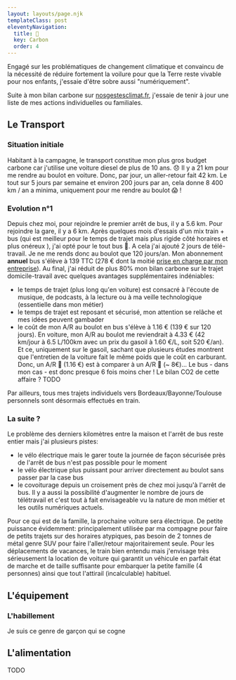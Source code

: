 ```yaml
---
layout: layouts/page.njk
templateClass: post
eleventyNavigation:
  title: 🌱
  key: Carbon
  order: 4
---
```


Engagé sur les problématiques de changement climatique et convaincu de la nécessité de réduire fortement la voilure pour que la Terre reste vivable pour nos enfants, j'essaie d'être sobre aussi "numériquement".

<div class="mt-4">
  <div id="wcb" class="carbonbadge wcb-d" />
  <script src="https://unpkg.com/website-carbon-badges@1.1.3/b.min.js" defer></script>
</div>

Suite à mon bilan carbone sur [nosgestesclimat.fr](https://nosgestesclimat.fr/), j'essaie de tenir à jour une liste de mes actions individuelles ou familiales.

## Le Transport

### Situation initiale

Habitant à la campagne, le transport constitue mon plus gros budget carbone car j'utilise une voiture diesel de plus de 10 ans. 😞
Il y a 21 km pour me rendre au boulot en voiture. Donc, par jour, un aller-retour fait 42 km.
Le tout sur 5 jours par semaine et environ 200 jours par an, cela donne 8 400 km / an a minima, uniquement pour me rendre au boulot 😱 !

### Evolution n°1

Depuis chez moi, pour rejoindre le premier arrêt de bus, il y a 5.6 km. Pour rejoindre la gare, il y a 6 km. Après quelques mois d'essais d'un mix train + bus (qui est meilleur pour le temps de trajet mais plus rigide côté horaires et plus onéreux ), j'ai opté pour le tout bus 🚌. 
A cela j'ai ajouté 2 jours de télé-travail. Je ne me rends donc au boulot que 120 jours/an.
Mon abonnement **annuel** bus s'élève à 139 TTC (278 € dont la moitié [prise en charge par mon entreprise](https://www.service-public.fr/particuliers/vosdroits/F19846)).
Au final, j'ai réduit de plus 80% mon bilan carbone sur le trajet domicile-travail avec quelques avantages supplémentaires indéniables:
- le temps de trajet (plus long qu'en voiture) est consacré à l'écoute de musique, de podcasts, à la lecture ou à ma veille technologique (essentielle dans mon métier)
- le temps de trajet est reposant et sécurisé, mon attention se relâche et mes idées peuvent gambader
- le coût de mon A/R au boulot en bus s'élève à 1.16 € (139 € sur 120 jours). En voiture, mon A/R au boulot me reviendrait à 4.33 € (42 km/jour à 6.5 L/100km avec un prix du gasoil à 1.60 €/L, soit 520 €/an). Et ce, uniquement sur le gasoil, sachant que plusieurs études montrent que l'entretien de la voiture fait le même poids que le coût en carburant. Donc, un A/R 🚌 (1.16 €) est à comparer à un A/R 🚗 (~ 8€)... Le bus - dans mon cas - est donc presque 6 fois moins cher ! Le bilan CO2 de cette affaire ? TODO

Par ailleurs, tous mes trajets individuels vers Bordeaux/Bayonne/Toulouse personnels sont désormais effectués en train.

### La suite ?

Le problème des derniers kilomètres entre la maison et l'arrêt de bus reste entier mais j'ai plusieurs pistes:
 - le vélo électrique mais le garer toute la journée de façon sécurisée près de l'arrêt de bus n'est pas possible pour le moment
 - le vélo électrique plus puissant pour arriver directement au boulot sans passer par la case bus
 - le covoiturage depuis un croisement près de chez moi jusqu'à l'arrêt de bus.
Il y a aussi la possibilité d'augmenter le nombre de jours de télétravail et c'est tout à fait envisageable vu la nature de mon métier et les outils numériques actuels.

Pour ce qui est de la famille, la prochaine voiture sera électrique. De petite puissance évidemment: principalement utilisée par ma compagne pour faire de petits trajets sur des horaires atypiques, pas besoin de 2 tonnes de métal genre SUV pour faire l'aller/retour majoritairement seule. Pour les déplacements de vacances, le train bien entendu mais j'envisage très sérieusement la location de voiture qui garantit un véhicule en parfait état de marche et de taille suffisante pour embarquer la petite famille (4 personnes) ainsi que tout l'attirail (incalculable) habituel.

## L'équipement

### L'habillement

Je suis ce genre de garçon qui se cogne

## L'alimentation

TODO



